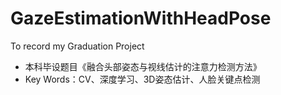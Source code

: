# GazeEstimationWithHeadPose
To record my Graduation Project
* 本科毕设题目《融合头部姿态与视线估计的注意力检测方法》
* Key Words：CV、深度学习、3D姿态估计、人脸关键点检测
